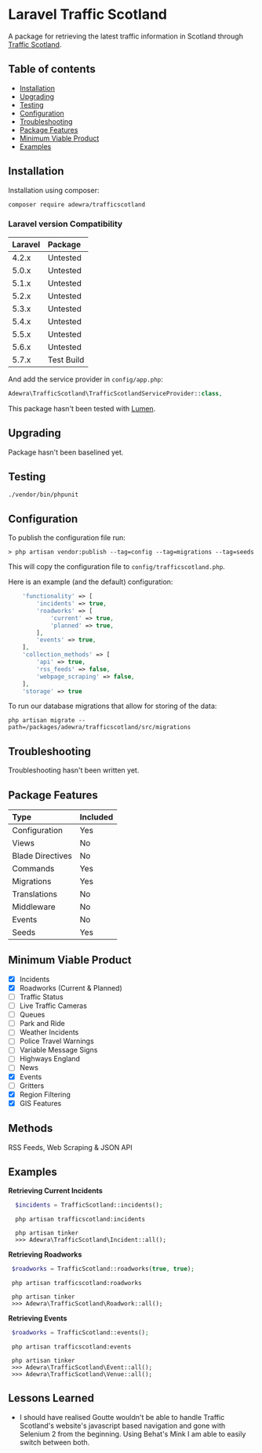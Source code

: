 Laravel Traffic Scotland
===============

A package for retrieving the latest traffic information in Scotland through [Traffic Scotland](https://trafficscotland.org/).

Table of contents
-----------------
* [Installation](#installation)
* [Upgrading](#upgrading)
* [Testing](#testing)
* [Configuration](#configuration)
* [Troubleshooting](#troubleshooting)
* [Package Features](#troubleshooting)
* [Minimum Viable Product](#minimumviableproduct)
* [Examples](#examples)

Installation
------------

Installation using composer:

```
composer require adewra/trafficscotland
```

### Laravel version Compatibility

 Laravel  | Package
:---------|:----------
 4.2.x    | Untested
 5.0.x    | Untested
 5.1.x    | Untested
 5.2.x    | Untested
 5.3.x    | Untested
 5.4.x    | Untested
 5.5.x    | Untested
 5.6.x    | Untested
 5.7.x    | Test Build

And add the service provider in `config/app.php`:

```php
Adewra\TrafficScotland\TrafficScotlandServiceProvider::class,
```

This package hasn't been tested with [Lumen](http://lumen.laravel.com).

Upgrading
---------

Package hasn't been baselined yet.

Testing
-------

```
./vendor/bin/phpunit
```

Configuration
-------------

To publish the configuration file run:

```
> php artisan vendor:publish --tag=config --tag=migrations --tag=seeds
```

This will copy the configuration file to `config/trafficscotland.php`.

Here is an example (and the default) configuration:

```php
    'functionality' => [
        'incidents' => true,
        'roadworks' => [
            'current' => true,
            'planned' => true,
        ],
        'events' => true,
    ],
    'collection_methods' => [
        'api' => true,
        'rss_feeds' => false,
        'webpage_scraping' => false,
    ],
    'storage' => true
```

To run our database migrations that allow for storing of the data:

```
php artisan migrate --path=/packages/adewra/trafficscotland/src/migrations
```


Troubleshooting
-------

Troubleshooting hasn't been written yet.

Package Features
-------------

 Type  | Included
:---------|:----------
 Configuration    | Yes
 Views    | No
 Blade Directives    | No
 Commands    | Yes
 Migrations    | Yes
 Translations    | No
 Middleware    | No
 Events   | No
 Seeds    | Yes
 
Minimum Viable Product
-------- 
- [x] Incidents
- [x] Roadworks (Current & Planned)
- [ ] Traffic Status
- [ ] Live Traffic Cameras
- [ ] Queues
- [ ] Park and Ride
- [ ] Weather Incidents
- [ ] Police Travel Warnings
- [ ] Variable Message Signs
- [ ] Highways England
- [ ] News
- [x] Events
- [ ] Gritters
- [x] Region Filtering
- [x] GIS Features
 
Methods
--------

RSS Feeds, Web Scraping & JSON API

Examples
-------- 
 
 **Retrieving Current Incidents**
  
  ```php
    $incidents = TrafficScotland::incidents();
  ```
  ```
    php artisan trafficscotland:incidents
  ```
  ```
    php artisan tinker
    >>> Adewra\TrafficScotland\Incident::all();
  ```
 
  **Retrieving Roadworks**
  
   ```php
    $roadworks = TrafficScotland::roadworks(true, true);
   ```
   ```
    php artisan trafficscotland:roadworks
   ```
   ```
    php artisan tinker
    >>> Adewra\TrafficScotland\Roadwork::all();
   ```
   
 **Retrieving Events**
 
  ```php
   $roadworks = TrafficScotland::events();
  ```
  ```
   php artisan trafficscotland:events
  ```
  ```
   php artisan tinker
   >>> Adewra\TrafficScotland\Event::all();
   >>> Adewra\TrafficScotland\Venue::all();
  ```
   
   Lessons Learned
   -------- 
   
   - I should have realised Goutte wouldn't be able to handle Traffic Scotland's website's javascript based navigation and gone with Selenium 2 from the beginning. Using Behat's Mink I am able to easily switch between both.
